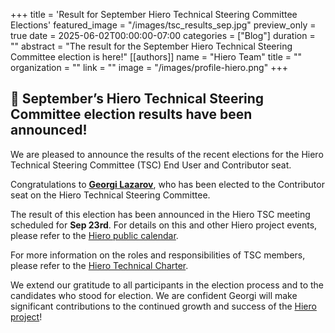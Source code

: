 +++
title = 'Result for September Hiero Technical Steering Committee Elections'
featured_image = "/images/tsc_results_sep.jpg"
preview_only = true
date = 2025-06-02T00:00:00-07:00
categories = ["Blog"]
duration = ""
abstract = "The result for the September Hiero Technical Steering Committee election is here!"
[[authors]]
name = "Hiero Team"
title = ""
organization = ""
link = ""
image = "/images/profile-hiero.png"
+++

## 📣 September’s Hiero Technical Steering Committee election results have been announced!

We are pleased to announce the results of the recent elections for the Hiero Technical Steering Committee (TSC) End User and Contributor seat.

Congratulations to [**Georgi Lazarov**](https://github.com/georgi-l95), who has been elected to the Contributor seat on the Hiero Technical Steering Committee.

The result of this election has been announced in the Hiero TSC meeting scheduled for **Sep 23rd**. For details on this and other Hiero project events, please refer to the [Hiero public calendar](https://zoom-lfx.platform.linuxfoundation.org/meetings/hiero?view=week).

For more information on the roles and responsibilities of TSC members, please refer to the [Hiero Technical Charter](https://github.com/hiero-ledger/hiero/blob/main/technical-charter.md).

We extend our gratitude to all participants in the election process and to the candidates who stood for election. We are confident Georgi will make significant contributions to the continued growth and success of the [Hiero project](https://github.com/hiero-ledger)!
